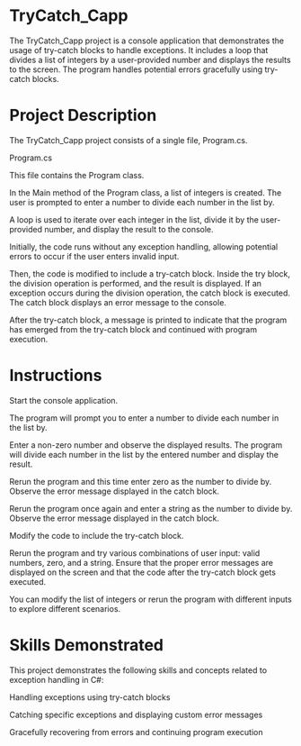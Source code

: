 # TryCatch_Capp

The TryCatch_Capp project is a console application that demonstrates the usage of try-catch blocks to handle exceptions. It includes a loop that divides a list of integers by a user-provided number and displays the results to the screen. The program handles potential errors gracefully using try-catch blocks.

# Project Description
The TryCatch_Capp project consists of a single file, Program.cs.

Program.cs

This file contains the Program class.

In the Main method of the Program class, a list of integers is created. The user is prompted to enter a number to divide each number in the list by.

A loop is used to iterate over each integer in the list, divide it by the user-provided number, and display the result to the console.

Initially, the code runs without any exception handling, allowing potential errors to occur if the user enters invalid input.

Then, the code is modified to include a try-catch block. Inside the try block, the division operation is performed, and the result is displayed. If an exception occurs during the division operation, the catch block is executed. The catch block displays an error message to the console.

After the try-catch block, a message is printed to indicate that the program has emerged from the try-catch block and continued with program execution.

# Instructions
Start the console application.

The program will prompt you to enter a number to divide each number in the list by.

Enter a non-zero number and observe the displayed results. The program will divide each number in the list by the entered number and display the result.

Rerun the program and this time enter zero as the number to divide by. Observe the error message displayed in the catch block.

Rerun the program once again and enter a string as the number to divide by. Observe the error message displayed in the catch block.

Modify the code to include the try-catch block.

Rerun the program and try various combinations of user input: valid numbers, zero, and a string. Ensure that the proper error messages are displayed on the screen and that the code after the try-catch block gets executed.

You can modify the list of integers or rerun the program with different inputs to explore different scenarios.

# Skills Demonstrated
This project demonstrates the following skills and concepts related to exception handling in C#:

Handling exceptions using try-catch blocks

Catching specific exceptions and displaying custom error messages

Gracefully recovering from errors and continuing program execution

